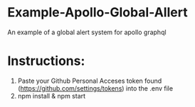 # Example-Apollo-Global-Allert
An example of a global alert system for apollo graphql

# Instructions: 

1. Paste your Github Personal Acceses token found (https://github.com/settings/tokens) into the .env file
2. npm install & npm start

